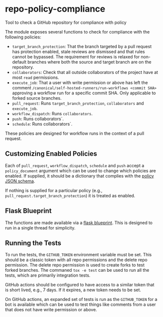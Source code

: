 # repo-policy-compliance
Tool to check a GitHub repository for compliance with policy

The module exposes several functions to check for compliance with the following
policies:

* `target_branch_protection`: That the branch targeted by a pull request has
  protection enabled, stale reviews are dismissed and that rules cannot be
  bypassed. The requirement for reviews is relaxed for non-default branches
  where both the source and target branch are on the repository.
* `collaborators`: Check that all outside collaborators of the project have at
  most `read` permissions.
* `execute_job`: That a user with write permission or above has left the comment
  `/canonical/self-hosted-runners/run-workflows <commit SHA>` approving a
  workflow run for a specific commit SHA. Only applicable to forked source
  branches.
* `pull_request`: Runs `target_branch_protection`, `collaborators` and
  `execute_job`.
* `workflow_dispatch`: Runs `collaborators`.
* `push`: Runs collaborators`.
* `schedule`: Runs collaborators`.

These policies are designed for workflow runs in the context of a pull request.

## Customizing Enabled Policies

Each of `pull_request`, `workflow_dispatch`, `schedule` and `push` accept a
`policy_document` argument which can be used to change which policies are
enabled. If supplied, it should be a dictionary that complies with the
[policy JSON schema](repo_policy_compliance/policy_schema.yaml).

If nothing is supplied for a particular policy (e.g.,
`pull_request.target_branch_protection`) it is treated as enabled.

## Flask Blueprint

The functions are made available via a
[flask blueprint](repo_policy_compliance/blueprint.py). This is designed to run
in a single thread for simplicity.

## Running the Tests

To run the tests, the `GITHUB_TOKEN` environment variable must be set. This
should be a classic token with all repo permissions and the delete repo
permission. The delete repo permission is used to create forks to test forked
branches. The commaned `tox -e test` can be used to run all the tests, which are
primarily integration tests.

GitHub actions should be configured to have access to a similar token that is
short lived, e.g., 7 days. If it expires, a new token needs to be set.

On GitHub actions, an expanded set of tests is run as the `GITHUB_TOKEN` for a
bot is available which can be used to test things like comments from a user that
does not have write permission or above.

